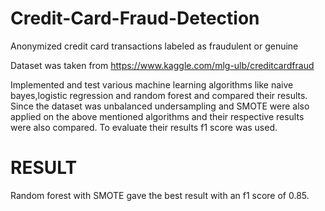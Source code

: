 # Credit-Card-Fraud-Detection
Anonymized credit card transactions labeled as fraudulent or genuine

Dataset was taken from https://www.kaggle.com/mlg-ulb/creditcardfraud


Implemented and test various machine learning algorithms like naive bayes,logistic regression and random forest and compared their results.
Since the dataset was unbalanced undersampling and SMOTE were also applied on the above mentioned algorithms and their respective results were also compared.
To evaluate their results f1 score was used.

# RESULT
Random forest with SMOTE gave the best result with an f1 score of 0.85. 
